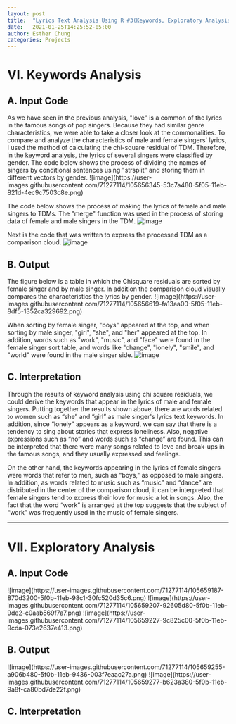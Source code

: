 ```yaml
---
layout: post
title:  "Lyrics Text Analysis Using R #3(Keywords, Exploratory Analysis)"
date:   2021-01-25T14:25:52-05:00
author: Esther Chung
categories: Projects
---
```


<h1>VI.	Keywords Analysis</h1>
<h2>A. Input Code </h2>
As we have seen in the previous analysis, "love" is a common of the lyrics in the famous songs of pop singers. 
Because they had similar genre characteristics, we were able to take a closer look at the commonalities. 
To compare and analyze the characteristics of male and female singers' lyrics, I used the method of calculating the chi-square residual of TDM. 
Therefore, in the keyword analysis, the lyrics of several singers were classified by gender.
The code below shows the process of dividing the names of singers by conditional sentences using "strsplit" and storing them in different vectors by gender.
![image](https://user-images.githubusercontent.com/71277114/105656345-53c7a480-5f05-11eb-821d-4ec9c7503c8e.png)

The code below shows the process of making the lyrics of female and male singers to TDMs. 
The "merge" function was used in the process of storing data of female and male singers in the TDM.
![image](https://user-images.githubusercontent.com/71277114/105656355-5c1fdf80-5f05-11eb-9e59-21996a748c8e.png)

Next is the code that was written to express the processed TDM as a comparison cloud.
![image](https://user-images.githubusercontent.com/71277114/105656372-6641de00-5f05-11eb-8027-c2e7a9f883a7.png)

<h2>B. Output </h2>
The figure below is a table in which the Chisquare residuals are sorted by female singer and by male singer. 
In addition the comparison cloud visually compares the characteristics the lyrics by gender. 
![image](https://user-images.githubusercontent.com/71277114/105656619-fa13aa00-5f05-11eb-8df5-1352ca329692.png)

When sorting by female singer, "boys" appeared at the top,
and when sorting by male singer, "girl", "she", and "her" appeared at the top. 
In addition, words such as "work", "music", and "face" were found in the female singer sort table, 
and words like "change", "lonely", "smile", and "world" were found in the male singer side.
![image](https://user-images.githubusercontent.com/71277114/105656639-026be500-5f06-11eb-8317-ef136993dacd.png)

<h2>C. Interpretation </h2>
Through the results of keyword analysis using chi square residuals, we could derive the keywords that appear in the lyrics of male and female singers.
Putting together the results shown above, there are words related to women such as “she” and “girl” as male singer's lyrics text keywords. 
In addition, since “lonely” appears as a keyword, we can say that there is a tendency to sing about stories that express loneliness. 
Also, negative expressions such as “no” and words such as “change” are found. 
This can be interpreted that there were many songs related to love and break-ups in the famous songs, and they usually expressed sad feelings.


On the other hand, the keywords appearing in the lyrics of female singers were words that refer to men, such as "boys," as opposed to male singers. 
In addition, as words related to music such as “music” and “dance” are distributed in the center of the comparison cloud, 
it can be interpreted that female singers tend to express their love for music a lot in songs. 
Also, the fact that the word “work” is arranged at the top suggests that the subject of “work” was frequently used in the music of female singers.

------------------------------------------------------------------------------------------

<h1>VII. Exploratory Analysis</h1>
<h2>A. Input Code </h2>
![image](https://user-images.githubusercontent.com/71277114/105659187-870d3200-5f0b-11eb-98c1-30fc520d35c6.png)
![image](https://user-images.githubusercontent.com/71277114/105659207-92605d80-5f0b-11eb-9de2-c0aab569f7a7.png)
![image](https://user-images.githubusercontent.com/71277114/105659227-9c825c00-5f0b-11eb-9cda-073e2637e413.png)


<h2>B. Output </h2>
![image](https://user-images.githubusercontent.com/71277114/105659255-a906b480-5f0b-11eb-9436-003f7eaac27a.png)
![image](https://user-images.githubusercontent.com/71277114/105659277-b623a380-5f0b-11eb-9a8f-ca80bd7de22f.png)
<h2>C. Interpretation </h2>
